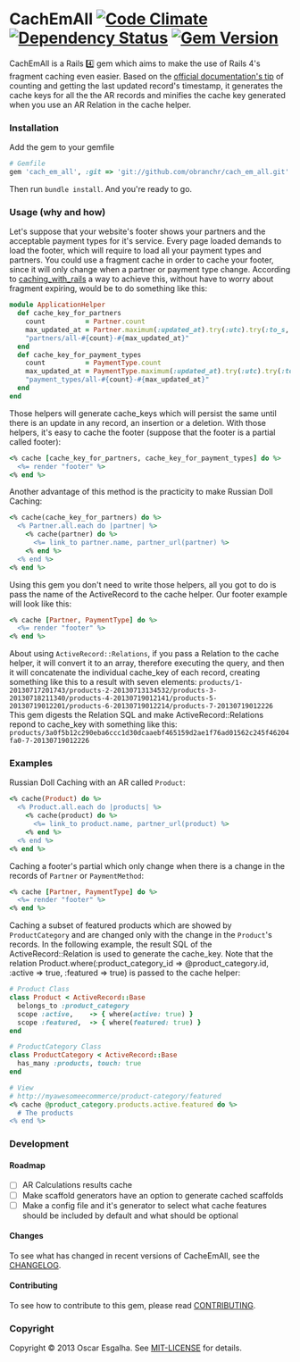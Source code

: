 # CachEmAll [![Code Climate](https://codeclimate.com/github/obranchr/cach_em_all.png)](https://codeclimate.com/github/obranchr/cach_em_all) [![Dependency Status](https://gemnasium.com/obranchr/cach_em_all.png)](https://gemnasium.com/obranchr/cach_em_all) [![Gem Version](https://badge.fury.io/rb/cach_em_all.png)](http://badge.fury.io/rb/cach_em_all)

CachEmAll is a Rails :four: gem which aims to make the use of Rails 4's fragment caching even easier. Based on the [official documentation's tip](http://guides.rubyonrails.org/caching_with_rails.html#fragment-caching) of counting and getting the last updated record's timestamp, it generates the cache keys for all the the AR records and minifies the cache key generated when you use an AR Relation in the cache helper.

### Installation

Add the gem to your gemfile

```ruby
# Gemfile
gem 'cach_em_all', :git => 'git://github.com/obranchr/cach_em_all.git'
```

Then run `bundle install`. And you're ready to go.

### Usage (why and how)

Let's suppose that your website's footer shows your partners and the acceptable payment types for it's service. Every page loaded demands to load the footer, which will require to load all your payment types and partners. You could use a fragment cache in order to cache your footer, since it will only change when a partner or payment type change. According to [caching_with_rails](http://guides.rubyonrails.org/caching_with_rails.html#fragment-caching) a way to achieve this, without have to worry about fragment expiring, would be to do something like this:
```ruby
module ApplicationHelper
  def cache_key_for_partners
    count          = Partner.count
    max_updated_at = Partner.maximum(:updated_at).try(:utc).try(:to_s, :number)
    "partners/all-#{count}-#{max_updated_at}"
  end
  def cache_key_for_payment_types
    count          = PaymentType.count
    max_updated_at = PaymentType.maximum(:updated_at).try(:utc).try(:to_s, :number)
    "payment_types/all-#{count}-#{max_updated_at}"
  end
end
```
Those helpers will generate cache_keys which will persist the same until there is an update in any record, an insertion or a deletion. With those helpers, it's easy to cache the footer (suppose that the footer is a partial called footer):
```ruby
<% cache [cache_key_for_partners, cache_key_for_payment_types] do %>
  <%= render "footer" %>
<% end %>
```

Another advantage of this method is the practicity to make Russian Doll Caching:
```ruby
<% cache(cache_key_for_partners) do %>
  <% Partner.all.each do |partner| %>
    <% cache(partner) do %>
      <%= link_to partner.name, partner_url(partner) %>
    <% end %>
  <% end %>
<% end %>
```

Using this gem you don't need to write those helpers, all you got to do is pass the name of the ActiveRecord to the cache helper. Our footer example will look like this:
```ruby
<% cache [Partner, PaymentType] do %>
  <%= render "footer" %>
<% end %>
```

About using `ActiveRecord::Relations`, if you pass a Relation to the cache helper, it will convert it to an array, therefore executing the query, and then it will concatenate the individual cache_key of each record, creating something like this to a result with seven elements:
`products/1-20130717201743/products-2-20130713134532/products-3-20130718211340/products-4-20130719012141/products-5-20130719012201/products-6-20130719012214/products-7-20130719012226`
This gem digests the Relation SQL and make ActiveRecord::Relations repond to cache_key with something like this:
`products/3a0f5b12c290eba6ccc1d30dcaaebf465159d2ae1f76ad01562c245f46204fa0-7-20130719012226`

### Examples

Russian Doll Caching with an AR called `Product`:
```ruby
<% cache(Product) do %>
  <% Product.all.each do |products| %>
    <% cache(product) do %>
      <%= link_to product.name, partner_url(product) %>
    <% end %>
  <% end %>
<% end %>
```

Caching a footer's partial which only change when there is a change in the records of `Partner` or `PaymentMethod`:
```ruby
<% cache [Partner, PaymentType] do %>
  <%= render "footer" %>
<% end %>
```

Caching a subset of featured products which are showed by `ProductCategory` and are changed only with the change in the `Product`'s records. In the following example, the result SQL of the ActiveRecord::Relation is used to generate the cache_key. Note that the relation Product.where(:product_category_id => @product_category.id, :active => true, :featured => true) is passed to the cache helper:
```ruby
# Product Class
class Product < ActiveRecord::Base
  belongs_to :product_category
  scope :active,    -> { where(active: true) }
  scope :featured,  -> { where(featured: true) }
end

# ProductCategory Class
class ProductCategory < ActiveRecord::Base
  has_many :products, touch: true
end

# View
# http://myawesomeecommerce/product-category/featured
<% cache @product_category.products.active.featured do %>
  # The products
<% end %>
```

### Development

#### Roadmap

- [ ] AR Calculations results cache
- [ ] Make scaffold generators have an option to generate cached scaffolds
- [ ] Make a config file and it's generator to select what cache features should be included by default and what should be optional

#### Changes

To see what has changed in recent versions of CacheEmAll, see the [CHANGELOG](http://github.com/obranchr/cach_em_all/blob/master/CHANGELOG.md).

#### Contributing

To see how to contribute to this gem, please read [CONTRIBUTING](http://github.com/obranchr/cach_em_all/blob/master/CONTRIBUTING.md).

### Copyright

Copyright © 2013 Oscar Esgalha. See [MIT-LICENSE](http://github.com/obranchr/cach_em_all/blob/master/MIT-LICENSE) for details.
